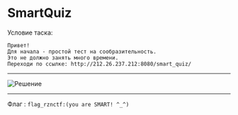 # SmartQuiz

Условие таска: 
```
Привет!
Для начала - простой тест на сообразительность.
Это не должно занять много времени.
Переходи по ссылке: http://212.26.237.212:8080/smart_quiz/
```

---

![Решение](https://cdn.discordapp.com/attachments/695389762034597980/704432482224963624/unknown.png)

---

Флаг : `flag_rznctf:(you are SMART! ^_^)`


